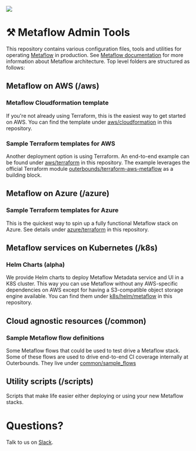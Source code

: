 [![](https://img.shields.io/badge/slack-@outerbounds-purple.svg?logo=slack )](http://slack.outerbounds.co/) 
 
# ⚒️ Metaflow Admin Tools

This repository contains various configuration files, tools and utilities for operating [Metaflow](https://github.com/Netflix/metaflow) in production. See [Metaflow documentation](https://docs.metaflow.org) for more information about Metaflow architecture. Top level folders are structured as follows:

## Metaflow on AWS (/aws)
### Metaflow Cloudformation template
If you're not already using Terraform, this is the easiest way to get started on AWS. You can find the template under [aws/cloudformation](./aws/cloudformation) in this repository.

### Sample Terraform templates for AWS
Another deployment option is using Terraform. An end-to-end example can be found under [aws/terraform](./aws/terraform) in this repository. The example leverages the official Terraform module [outerbounds/terraform-aws-metaflow](https://registry.terraform.io/modules/outerbounds/metaflow/aws/latest) as a building block.

## Metaflow on Azure (/azure)
### Sample Terraform templates for Azure
This is the quickest way to spin up a fully functional Metaflow stack on Azure. See details under [azure/terraform](./azure/terraform) in this repository.

## Metaflow services on Kubernetes (/k8s)
### Helm Charts (alpha)
We provide Helm charts to deploy Metaflow Metadata service and UI in a K8S cluster. This way you can use Metaflow without any AWS-specific dependencies on AWS except for having a S3-compatible object storage engine available. You can find them under [k8s/helm/metaflow](./k8s/helm/metaflow) in this repository.

## Cloud agnostic resources (/common)
### Sample Metaflow flow definitions
Some Metaflow flows that could be used to test drive a Metaflow stack. Some of these flows
are used to drive end-to-end CI coverage internally at Outerbounds.  They live under [common/sample_flows](./common/sample_flows)

## Utility scripts (/scripts)
Scripts that make life easier either deploying or using your new Metaflow stacks.

# Questions?
Talk to us on [Slack](http://http://slack.outerbounds.co/).
